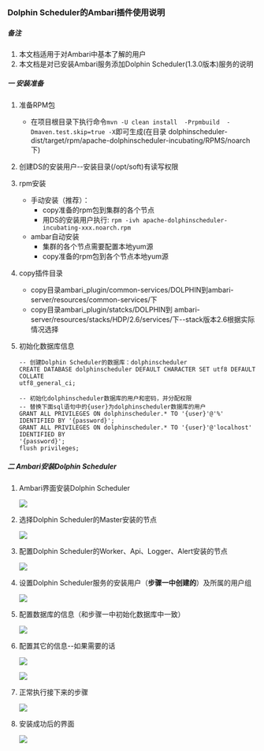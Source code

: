 ### Dolphin Scheduler的Ambari插件使用说明

##### 备注

1. 本文档适用于对Ambari中基本了解的用户
2. 本文档是对已安装Ambari服务添加Dolphin Scheduler(1.3.0版本)服务的说明

##### 一  安装准备

1. 准备RPM包

   - 在项目根目录下执行命令```mvn -U clean install  -Prpmbuild  -Dmaven.test.skip=true -X```即可生成(在目录 dolphinscheduler-dist/target/rpm/apache-dolphinscheduler-incubating/RPMS/noarch 下)

2. 创建DS的安装用户--安装目录(/opt/soft)有读写权限

3. rpm安装

   - 手动安装（推荐）：
      - copy准备的rpm包到集群的各个节点
      - 用DS的安装用户执行: ```rpm -ivh apache-dolphinscheduler-incubating-xxx.noarch.rpm```
   - ambar自动安装
      - 集群的各个节点需要配置本地yum源
      - copy准备的rpm包到各个节点本地yum源

4. copy插件目录

   - copy目录ambari_plugin/common-services/DOLPHIN到ambari-server/resources/common-services/下
   - copy目录ambari_plugin/statcks/DOLPHIN到 ambari-server/resources/stacks/HDP/2.6/services/下--stack版本2.6根据实际情况选择

5. 初始化数据库信息

   ```
   -- 创建Dolphin Scheduler的数据库：dolphinscheduler
   CREATE DATABASE dolphinscheduler DEFAULT CHARACTER SET utf8 DEFAULT COLLATE
   utf8_general_ci;
   
   -- 初始化dolphinscheduler数据库的用户和密码，并分配权限
   -- 替换下面sql语句中的{user}为dolphinscheduler数据库的用户
   GRANT ALL PRIVILEGES ON dolphinscheduler.* TO '{user}'@'%' IDENTIFIED BY '{password}';
   GRANT ALL PRIVILEGES ON dolphinscheduler.* TO '{user}'@'localhost' IDENTIFIED BY
   '{password}';
   flush privileges;
   ```

 

##### 二  Ambari安装Dolphin Scheduler

1. Ambari界面安装Dolphin Scheduler

   ![](https://github.com/apache/incubator-dolphinscheduler-website/blob/master/img/ambari-plugin/DS2_AMBARI_001.png)

2. 选择Dolphin Scheduler的Master安装的节点

   ![](https://github.com/apache/incubator-dolphinscheduler-website/blob/master/img/ambari-plugin/DS2_AMBARI_002.png)

3. 配置Dolphin Scheduler的Worker、Api、Logger、Alert安装的节点

   ![](https://github.com/apache/incubator-dolphinscheduler-website/blob/master/img/ambari-plugin/DS2_AMBARI_003.png)

4. 设置Dolphin Scheduler服务的安装用户（**步骤一中创建的**）及所属的用户组

   ![](https://github.com/apache/incubator-dolphinscheduler-website/blob/master/img/ambari-plugin/DS2_AMBARI_004.png)

5. 配置数据库的信息（和步骤一中初始化数据库中一致）

   ![](https://github.com/apache/incubator-dolphinscheduler-website/blob/master/img/ambari-plugin/DS2_AMBARI_005.png)

6. 配置其它的信息--如果需要的话

   ![](https://github.com/apache/incubator-dolphinscheduler-website/blob/master/img/ambari-plugin/DS2_AMBARI_006.png)

   ![](https://github.com/apache/incubator-dolphinscheduler-website/blob/master/img/ambari-plugin/DS2_AMBARI_007.png)

7. 正常执行接下来的步骤

   ![](https://github.com/apache/incubator-dolphinscheduler-website/blob/master/img/ambari-plugin/DS2_AMBARI_008.png)

8. 安装成功后的界面

   ![](https://github.com/apache/incubator-dolphinscheduler-website/blob/master/img/ambari-plugin/DS2_AMBARI_009.png)

